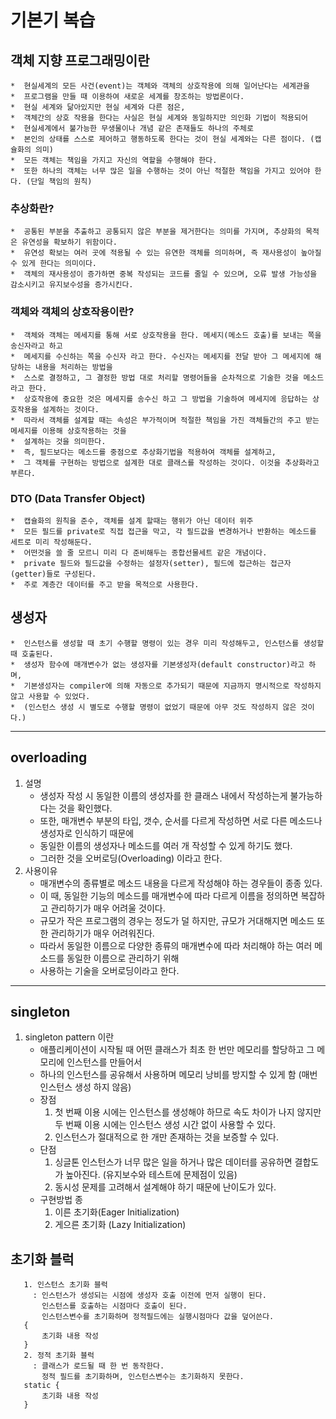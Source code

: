 # 기본기 복습

## 객체 지향 프로그래밍이란
    *  현실세계의 모든 사건(event)는 객체와 객체의 상호작용에 의해 일어난다는 세계관을
    *  프로그램을 만들 때 이용하여 새로운 세계를 창조하는 방법론이다.
    *  현실 세계와 닮아있지만 현실 세계와 다른 점은,
    *  객체간의 상호 작용을 한다는 사실은 현실 세계와 동일하지만 의인화 기법이 적용되어
    *  현실세계에서 불가능한 무생물이나 개념 같은 존재들도 하나의 주체로
    *  본인의 상태를 스스로 제어하고 행동하도록 한다는 것이 현실 세계와는 다른 점이다. (캡슐화의 의미)
    *  모든 객체는 책임을 가지고 자신의 역할을 수행해야 한다.
    *  또한 하나의 객체는 너무 많은 일을 수행하는 것이 아닌 적절한 책임을 가지고 있어야 한다. (단일 책임의 원칙)
		
### 추상화란?
    *  공통된 부분을 추출하고 공통되지 않은 부분을 제거한다는 의미를 가지며, 추상화의 목적은 유연성을 확보하기 위함이다.
    *  유연성 확보는 여러 곳에 적용될 수 있는 유연한 객체를 의미하며, 즉 재사용성이 높아질 수 있게 한다는 의미이다.
    *  객체의 재사용성이 증가하면 중복 작성되는 코드를 줄일 수 있으며, 오류 발생 가능성을 감소시키고 유지보수성을 증가시킨다.

### 객체와 객체의 상호작용이란?
    *  객체와 객체는 메세지를 통해 서로 상호작용을 한다. 메세지(메소드 호출)를 보내는 쪽을 송신자라고 하고
    *  메세지를 수신하는 쪽을 수신자 라고 한다. 수신자는 메세지를 전달 받아 그 메세지에 해당하는 내용을 처리하는 방법을
    *  스스로 결정하고, 그 결정한 방법 대로 처리할 명령어들을 순차적으로 기술한 것을 메소드라고 한다.
    *  상호작용에 중요한 것은 메세지를 송수신 하고 그 방법을 기술하여 메세지에 응답하는 상호작용을 설계하는 것이다.
    *  따라서 객체를 설계할 때는 속성은 부가적이며 적절한 책임을 가진 객체들간의 주고 받는 메세지를 이용해 상호작용하는 것을
    *  설계하는 것을 의미한다.
    *  즉, 필드보다는 메소드를 중점으로 추상화기법을 적용하여 객체를 설계하고,
    *  그 객체를 구현하는 방법으로 설계한 대로 클래스를 작성하는 것이다. 이것을 추상화라고 부른다.
### DTO (Data Transfer Object)
    *  캡슐화의 원칙을 준수, 객체를 설계 할때는 행위가 아닌 데이터 위주
    *  모든 필드를 private로 직접 접근을 막고, 각 필드값을 변경하거나 반환하는 메소드를 세트로 미리 작성해둔다.
    *  어떤것을 쓸 줄 모르니 미리 다 준비해두는 종합선물세트 같은 개념이다.
    *  private 필드와 필드값을 수정하는 설정자(setter), 필드에 접근하는 접근자(getter)들로 구성된다.
    *  주로 계층간 데이터를 주고 받을 목적으로 사용한다.
    
## 생성자
    *  인스턴스를 생성할 때 초기 수행할 명령이 있는 경우 미리 작성해두고, 인스턴스를 생성할 때 호출된다.
    *  생성자 함수에 매개변수가 없는 생성자를 기본생성자(default constructor)라고 하며,
    *  기본생성자는 compiler에 의해 자동으로 추가되기 때문에 지금까지 명시적으로 작성하지 않고 사용할 수 있었다.
    *  (인스턴스 생성 시 별도로 수행할 명령이 없었기 때문에 아무 것도 작성하지 않은 것이다.)
<hr/>

## overloading
  1. 설명
      *  생성자 작성 시 동일한 이름의 생성자를 한 클래스 내에서 작성하는게 불가능하다는 것을 확인했다.
      *  또한, 매개변수 부분의 타입, 갯수, 순서를 다르게 작성하면 서로 다른 메소드나 생성자로 인식하기 때문에
      *  동일한 이름의 생성자나 메소드를 여러 개 작성할 수 있게 하기도 했다.
      *  그러한 것을 오버로딩(Overloading) 이라고 한다.
  2. 사용이유
      *  매개변수의 종류별로 메소드 내용을 다르게 작성해야 하는 경우들이 종종 있다.
      *  이 때, 동일한 기능의 메소드를 매개변수에 따라 다르게 이름을 정의하면 복잡하고 관리하기가 매우 어려울 것이다.
      *  규모가 작은 프로그램의 경우는 정도가 덜 하지만, 규모가 거대해지면 메소드 또한 관리하기가 매우 어려워진다.
      *  따라서 동일한 이름으로 다양한 종류의 매개변수에 따라 처리해야 하는 여러 메소드를 동일한 이름으로 관리하기 위해
      *  사용하는 기술을 오버로딩이라고 한다.
<hr/>

## singleton
1. singleton pattern 이란
	*  애플리케이션이 시작될 때 어떤 클래스가 최초 한 번만 메모리를 할당하고 그 메모리에 인스턴스를 만들어서
	*  하나의 인스턴스를 공유해서 사용하며 메모리 낭비를 방지할 수 있게 함 (매번 인스턴스 생성 하지 않음)
	*  장점
		1. 첫 번째 이용 시에는 인스턴스를 생성해야 하므로 속도 차이가 나지 않지만두 번째 이용 시에는 인스턴스 생성 시간 없이 사용할 수 있다.
		2. 인스턴스가 절대적으로 한 개만 존재하는 것을 보증할 수 있다.
	*  단점
		1. 싱글톤 인스턴스가 너무 많은 일을 하거나 많은 데이터를 공유하면 결합도가 높아진다. (유지보수와 테스트에 문제점이 있음)
		2. 동시성 문제를 고려해서 설계해야 하기 때문에 난이도가 있다.
	*  구현방법 종
		1. 이른 초기화(Eager Initialization)
		2. 게으른 초기화 (Lazy Initialization)
## 초기화 블럭
```
   1. 인스턴스 초기화 블럭
     : 인스턴스가 생성되는 시점에 생성자 호출 이전에 먼저 실행이 된다.
       인스턴스를 호출하는 시점마다 호출이 된다.
       인스턴스변수를 초기화하며 정적필드에는 실행시점마다 값을 덮어쓴다.
   {
       초기화 내용 작성
   }
   2. 정적 초기화 블럭
     : 클래스가 로드될 때 한 번 동작한다.
       정적 필드를 초기화하며, 인스턴스변수는 초기화하지 못한다.
   static {
       초기화 내용 작성
   }
```
